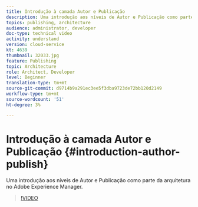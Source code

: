 ```yaml
---
title: Introdução à camada Autor e Publicação
description: Uma introdução aos níveis de Autor e Publicação como parte da arquitetura no Adobe Experience Manager.
topics: publishing, architecture
audience: administrator, developer
doc-type: technical video
activity: understand
version: cloud-service
kt: 4639
thumbnail: 32033.jpg
feature: Publishing
topic: Architecture
role: Architect, Developer
level: Beginner
translation-type: tm+mt
source-git-commit: d9714b9a291ec3ee5f3dba9723de72bb120d2149
workflow-type: tm+mt
source-wordcount: '51'
ht-degree: 3%

---
```



# Introdução à camada Autor e Publicação {#introduction-author-publish}

Uma introdução aos níveis de Autor e Publicação como parte da arquitetura no Adobe Experience Manager.

>[!VIDEO](https://video.tv.adobe.com/v/32033/?quality=12&learn=on)